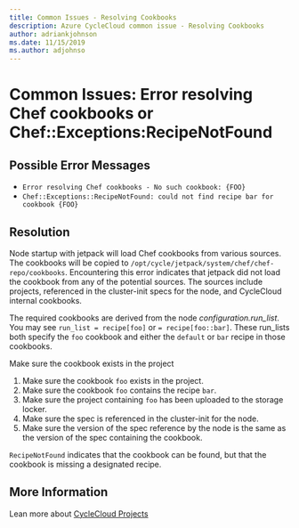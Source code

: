```yaml
---
title: Common Issues - Resolving Cookbooks
description: Azure CycleCloud common issue - Resolving Cookbooks
author: adriankjohnson
ms.date: 11/15/2019
ms.author: adjohnso
---
```

# Common Issues: Error resolving Chef cookbooks or Chef::Exceptions:RecipeNotFound

## Possible Error Messages

- `Error resolving Chef cookbooks - No such cookbook: {FOO}`
- `Chef::Exceptions::RecipeNotFound: could not find recipe bar for cookbook {FOO}`

## Resolution

Node startup with jetpack will load Chef cookbooks from various sources. The cookbooks will be copied to `/opt/cycle/jetpack/system/chef/chef-repo/cookbooks`. Encountering this error indicates that jetpack did not load the cookbook from any of the potential sources. The sources include projects, referenced in the cluster-init specs for the node, and CycleCloud internal cookbooks.

The required cookbooks are derived from the node _configuration.run_list_. You may see `run_list = recipe[foo]` or `= recipe[foo::bar]`. These run_lists both specify the `foo` cookbook and either the `default` or `bar` recipe in those cookbooks.

Make sure the cookbook exists in the project

1. Make sure the cookbook `foo` exists in the project.
1. Make sure the cookbook `foo` contains the recipe `bar`.
1. Make sure the project containing `foo` has been uploaded to the storage locker.
1. Make sure the spec is referenced in the cluster-init for the node.
1. Make sure the version of the spec reference by the node is the same as the version of the spec containing the cookbook.

`RecipeNotFound` indicates that the cookbook can be found, but that the cookbook is missing a designated recipe.

## More Information

Lean more about [CycleCloud Projects](~/how-to/projects.md)

